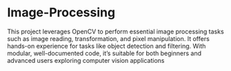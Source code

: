 # Image-Processing
This project leverages OpenCV to perform essential image processing tasks such as image reading, transformation, and pixel manipulation. It offers hands-on experience for tasks like object detection and filtering. With modular, well-documented code, it’s suitable for both beginners and advanced users exploring computer vision applications
